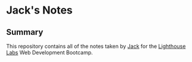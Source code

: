 # Jack's Notes

## Summary

This repository contains all of the notes taken by [Jack](https://github.com/jackwbauer) for the [Lighthouse Labs](https://www.lighthouselabs.ca) Web Development Bootcamp.